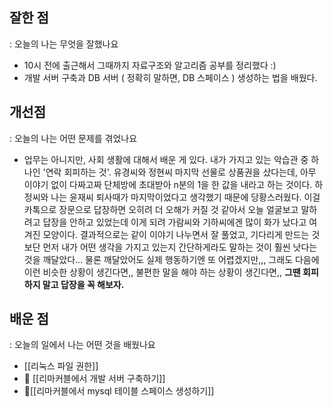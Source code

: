 
## 잘한 점
: 오늘의 나는 무엇을 잘했나요

- 10시 전에 출근해서 그때까지 자료구조와 알고리즘 공부를 정리했다 :)
- 개발 서버 구축과 DB 서버 ( 정확히 말하면, DB 스페이스 ) 생성하는 법을 배웠다. 



## 개선점
: 오늘의 나는 어떤 문제를 겪었나요

- 업무는 아니지만, 사회 생활에 대해서 배운 게 있다. 내가 가지고 있는 악습관 중 하나인 '연락 회피하는 것'. 
  유경씨와 정현씨 마지막 선물로 상품권을 샀다는데, 아무 이야기 없이 다짜고짜 단체방에 초대받아 n분의 1을 한 값을 내라고 하는 것이다. 하정씨와 나는 윤재씨 퇴사때가 마지막이었다고 생각했기 때문에 당황스러웠다. 이걸 카톡으로 장문으로 답장하면 오히려 더 오해가 커질 것 같아서 오늘 얼굴보고 말하려고 답장을 안하고 있었는데 이게 되려 가람씨와 기하씨에겐 많이 화가 났다고 여겨진 모양이다. 
  결과적으로는 같이 이야기 나누면서 잘 풀었고, 기다리게 만드는 것보단 먼저 내가 어떤 생각을 가지고 있는지 간단하게라도 말하는 것이 훨씬 낫다는 것을 깨달았다... 물론 깨달았어도 실제 행동하기엔 또 어렵겠지만,,, 그래도 다음에 이런 비슷한 상황이 생긴다면,, 불편한 말을 해야 하는 상황이 생긴다면,, **그땐 회피하지 말고 답장을 꼭 해보자.** 


## 배운 점
: 오늘의 일에서 나는 어떤 것을 배웠나요

- [[리눅스 파일 권한]]
- 🌟 [[리마커블에서 개발 서버 구축하기]]
- 🌟[[리마커블에서 mysql 테이블 스페이스 생성하기]]
